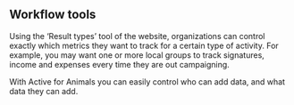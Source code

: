 ## Workflow tools

Using the ‘Result types’ tool of the website, organizations can control exactly
which metrics they want to track for a certain type of activity. For example,
you may want one or more local groups to track signatures, income and expenses
every time they are out campaigning.

With Active for Animals you can easily control who can add data, and what data
they can add.
